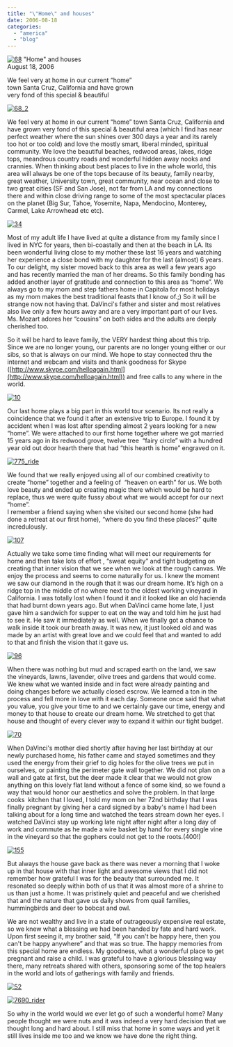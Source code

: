 ```yaml
---
title: "\"Home\" and houses"
date: 2006-08-18
categories: 
  - "america"
  - "blog"
---
```


 [![68](http://soultravelers3new.local/images/2008/05/08/68.png "68")](https://pub-ac94b3f306b24c0dba4238943c97f2e1.r2.dev/photos/uncategorized/2008/05/08/68.png) "Home" and houses  
August 18, 2006

We feel very at home in our current “home”  
town Santa Cruz, California and have grown  
very fond of this special & beautiful

<!--more-->

[![68_2](http://soultravelers3new.local/images/2008/05/08/68_2.png "68_2")](https://pub-ac94b3f306b24c0dba4238943c97f2e1.r2.dev/photos/uncategorized/2008/05/08/68_2.png)

We feel very at home in our current “home” town Santa Cruz, California and have grown very fond of this special & beautiful area (which I find has near perfect weather where the sun shines over 300 days a year and its rarely too hot or too cold) and love the mostly smart, liberal minded, spiritual community. We love the beautiful beaches, redwood areas, lakes, ridge tops, meandrous country roads and wonderful hidden away nooks and crannies. When thinking about best places to live in the whole world, this area will always be one of the tops because of its beauty, family nearby, great weather, University town, great community, near ocean and close to two great cities (SF and San Jose), not far from LA and my connections there and within close driving range to some of the most spectacular places on the planet (Big Sur, Tahoe, Yosemite, Napa, Mendocino, Monterey, Carmel, Lake Arrowhead etc etc).

[![34](http://soultravelers3new.local/images/2008/05/08/34.png "34")](https://pub-ac94b3f306b24c0dba4238943c97f2e1.r2.dev/photos/uncategorized/2008/05/08/34.png)

Most of my adult life I have lived at quite a distance from my family since I lived in NYC for years, then bi-coastally and then at the beach in LA. Its been wonderful living close to my mother these last 16 years and watching her experience a close bond with my daughter for the last (almost) 6 years. To our delight, my sister moved back to this area as well a few years ago and has recently married the man of her dreams. So this family bonding has added another layer of gratitude and connection to this area as “home”. We always go to my mom and step fathers home in Capitola for most holidays as my mom makes the best traditional feasts that I know of.;) So it will be strange now not having that. DaVinci's father and sister and most relatives also live only a few hours away and are a very important part of our lives. Ms. Mozart adores her “cousins” on both sides and the adults are deeply cherished too.   
  
So it will be hard to leave family, the VERY hardest thing about this trip. Since we are no longer young, our parents are no longer young either or our sibs, so that is always on our mind. We hope to stay connected thru the internet and webcam and visits and thank goodness for Skype ([http://www.skype.com/helloagain.html](http://www.skype.com/helloagain.html)) and free calls to any where in the world.

[![10](http://soultravelers3new.local/images/2008/05/08/10.png "10")](https://pub-ac94b3f306b24c0dba4238943c97f2e1.r2.dev/photos/uncategorized/2008/05/08/10.png)

Our last home plays a big part in this world tour scenario. Its not really a coincidence that we found it after an extensive trip to Europe. I found it by accident when I was lost after spending almost 2 years looking for a new “home”. We were attached to our first home together where we got married 15 years ago in its redwood grove, twelve tree  “fairy circle” with a hundred year old out door hearth there that had “this hearth is home” engraved on it.

[![775_ride](http://soultravelers3new.local/images/2008/05/08/775_ride.png "775_ride")](https://pub-ac94b3f306b24c0dba4238943c97f2e1.r2.dev/photos/uncategorized/2008/05/08/775_ride.png)

We found that we really enjoyed using all of our combined creativity to create “home” together and a feeling of  “heaven on earth” for us. We both love beauty and ended up creating magic there which would be hard to replace, thus we were quite fussy about what we would accept for our next “home”.  
I remember a friend saying when she visited our second home (she had done a retreat at our first home), “where do you find these places?” quite incredulously.

[![107](http://soultravelers3new.local/images/2008/05/08/107.png "107")](https://pub-ac94b3f306b24c0dba4238943c97f2e1.r2.dev/photos/uncategorized/2008/05/08/107.png)

Actually we take some time finding what will meet our requirements for home and then take lots of effort , “sweat equity” and tight budgeting on creating that inner vision that we see when we look at the rough canvas. We enjoy the process and seems to come naturally for us. I knew the moment we saw our diamond in the rough that it was our dream home. It’s high on a ridge top in the middle of no where next to the oldest working vineyard in California. I was totally lost when I found it and it looked like an old hacienda that had burnt down years ago. But when DaVinci came home late, I just gave him a sandwich for supper to eat on the way and told him he just had to see it. He saw it immediately as well. When we finally got a chance to walk inside it took our breath away. It was new, it just looked old and was made by an artist with great love and we could feel that and wanted to add to that and finish the vision that it gave us.

[![96](http://soultravelers3new.local/images/2008/05/08/96.png "96")](https://pub-ac94b3f306b24c0dba4238943c97f2e1.r2.dev/photos/uncategorized/2008/05/08/96.png)

When there was nothing but mud and scraped earth on the land, we saw the vineyards, lawns, lavender, olive trees and gardens that would come. We knew what we wanted inside and in fact were already painting and doing changes before we actually closed escrow. We learned a ton in the process and fell more in love with it each day. Someone once said that what you value, you give your time to and we certainly gave our time, energy and money to that house to create our dream home. We stretched to get that house and thought of every clever way to expand it within our tight budget.

[![70](http://soultravelers3new.local/images/2008/05/08/70.png "70")](https://pub-ac94b3f306b24c0dba4238943c97f2e1.r2.dev/photos/uncategorized/2008/05/08/70.png)

When DaVinci's mother died shortly after having her last birthday at our newly purchased home, his father came and stayed sometimes and they used the energy from their grief to dig holes for the olive trees we put in ourselves, or painting the perimeter gate wall together. We did not plan on a wall and gate at first, but the deer made it clear that we would not grow anything on this lovely flat land without a fence of some kind, so we found a way that would honor our aesthetics and solve the problem. In that large cooks  kitchen that I loved, I told my mom on her 72nd birthday that I was finally pregnant by giving her a card signed by a baby's name I had been talking about for a long time and watched the tears stream down her eyes. I watched DaVinci stay up working late night after night after a long day of work and commute as he made a wire basket by hand for every single vine in the vineyard so that the gophers could not get to the roots.(400!)  

[![155](http://soultravelers3new.local/images/2008/05/08/155.png "155")](https://pub-ac94b3f306b24c0dba4238943c97f2e1.r2.dev/photos/uncategorized/2008/05/08/155.png)

But always the house gave back as there was never a morning that I woke up in that house with that inner light and awesome views that I did not remember how grateful I was for the beauty that surrounded me. It resonated so deeply within both of us that it was almost more of a shrine to us than just a home. It was pristinely quiet and peaceful and we cherished that and the nature that gave us daily shows from quail families, hummingbirds and deer to bobcat and owl.

We are not wealthy and live in a state of outrageously expensive real estate, so we knew what a blessing we had been handed by fate and hard work. Upon first seeing it, my brother said, “If you can't be happy here, then you can't be happy anywhere” and that was so true. The happy memories from this special home are endless. My goodness, what a wonderful place to get pregnant and raise a child. I was grateful to have a glorious blessing way there, many retreats shared with others, sponsoring some of the top healers in the world and lots of gatherings with family and friends.

[![52](http://soultravelers3new.local/images/2008/05/08/52.png "52")](https://pub-ac94b3f306b24c0dba4238943c97f2e1.r2.dev/photos/uncategorized/2008/05/08/52.png)

[![7690_rider](http://soultravelers3new.local/images/2008/05/08/7690_rider.png "7690_rider")](https://pub-ac94b3f306b24c0dba4238943c97f2e1.r2.dev/photos/uncategorized/2008/05/08/7690_rider.png)

So why in the world would we ever let go of such a wonderful home? Many people thought we were nuts and it was indeed a very hard decision that we thought long and hard about. I still miss that home in some ways and yet it still lives inside me too and we know we have done the right thing.
